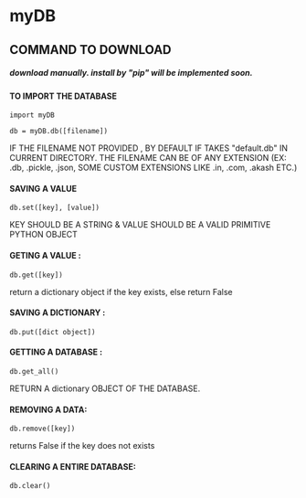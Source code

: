 # myDB

## COMMAND TO DOWNLOAD

##### download manually. install by "pip" will be implemented soon.

#### TO IMPORT THE DATABASE 

  ```import myDB```
  
  ```db = myDB.db([filename])```
  
IF THE FILENAME NOT PROVIDED , BY DEFAULT IF TAKES "default.db" IN CURRENT DIRECTORY.
THE FILENAME CAN BE OF ANY EXTENSION (EX: .db, .pickle, .json, SOME CUSTOM EXTENSIONS LIKE .in, .com, .akash ETC.)

#### SAVING A VALUE 

  ```db.set([key], [value])```

KEY SHOULD BE A STRING & VALUE SHOULD BE A VALID PRIMITIVE PYTHON OBJECT

#### GETING A VALUE :

  ```db.get([key])```
  
  return a dictionary object if the key exists, else return False
  
#### SAVING A DICTIONARY :

  ```db.put([dict object])```
  
#### GETTING A DATABASE :

  ```db.get_all()```

RETURN A dictionary OBJECT OF THE DATABASE.

#### REMOVING A DATA:

  ```db.remove([key])```
  
  returns False if the key does not exists
  
#### CLEARING A ENTIRE DATABASE:

  ```db.clear()```
